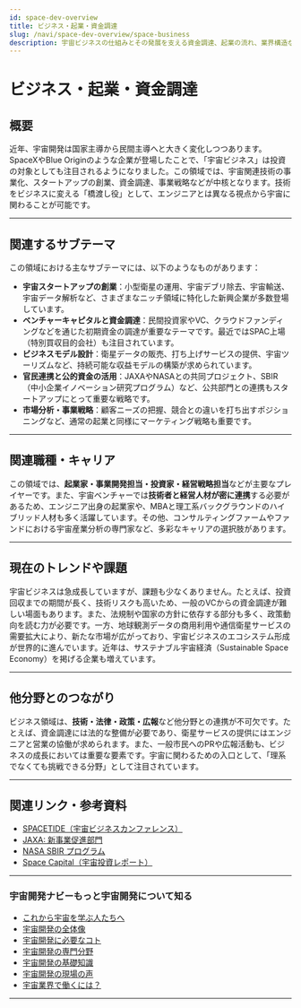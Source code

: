 ```yaml
---
id: space-dev-overview
title: ビジネス・起業・資金調達
slug: /navi/space-dev-overview/space-business
description: 宇宙ビジネスの仕組みとその発展を支える資金調達、起業の流れ、業界構造などを解説。
---
```


# ビジネス・起業・資金調達

## 概要  

近年、宇宙開発は国家主導から民間主導へと大きく変化しつつあります。SpaceXやBlue Originのような企業が登場したことで、「宇宙ビジネス」は投資の対象としても注目されるようになりました。この領域では、宇宙関連技術の事業化、スタートアップの創業、資金調達、事業戦略などが中核となります。技術をビジネスに変える「橋渡し役」として、エンジニアとは異なる視点から宇宙に関わることが可能です。

---

## 関連するサブテーマ  

この領域における主なサブテーマには、以下のようなものがあります：

- **宇宙スタートアップの創業**：小型衛星の運用、宇宙デブリ除去、宇宙輸送、宇宙データ解析など、さまざまなニッチ領域に特化した新興企業が多数登場しています。
- **ベンチャーキャピタルと資金調達**：民間投資家やVC、クラウドファンディングなどを通じた初期資金の調達が重要なテーマです。最近ではSPAC上場（特別買収目的会社）も注目されています。
- **ビジネスモデル設計**：衛星データの販売、打ち上げサービスの提供、宇宙ツーリズムなど、持続可能な収益モデルの構築が求められています。
- **官民連携と公的資金の活用**：JAXAやNASAとの共同プロジェクト、SBIR（中小企業イノベーション研究プログラム）など、公共部門との連携もスタートアップにとって重要な戦略です。
- **市場分析・事業戦略**：顧客ニーズの把握、競合との違いを打ち出すポジショニングなど、通常の起業と同様にマーケティング戦略も重要です。

---

## 関連職種・キャリア  

この領域では、**起業家・事業開発担当・投資家・経営戦略担当**などが主要なプレイヤーです。また、宇宙ベンチャーでは**技術者と経営人材が密に連携**する必要があるため、エンジニア出身の起業家や、MBAと理工系バックグラウンドのハイブリッド人材も多く活躍しています。その他、コンサルティングファームやファンドにおける宇宙産業分析の専門家など、多彩なキャリアの選択肢があります。

---

## 現在のトレンドや課題  

宇宙ビジネスは急成長していますが、課題も少なくありません。たとえば、投資回収までの期間が長く、技術リスクも高いため、一般のVCからの資金調達が難しい場面もあります。また、法規制や国家の方針に依存する部分も多く、政策動向を読む力が必要です。一方、地球観測データの商用利用や通信衛星サービスの需要拡大により、新たな市場が広がっており、宇宙ビジネスのエコシステム形成が世界的に進んでいます。近年は、サステナブル宇宙経済（Sustainable Space Economy）を掲げる企業も増えています。

---

## 他分野とのつながり  

ビジネス領域は、**技術・法律・政策・広報**など他分野との連携が不可欠です。たとえば、資金調達には法的な整備が必要であり、衛星サービスの提供にはエンジニアと営業の協働が求められます。また、一般市民へのPRや広報活動も、ビジネスの成長においては重要な要素です。宇宙に関わるための入口として、「理系でなくても挑戦できる分野」として注目されています。

---

## 関連リンク・参考資料  

- [SPACETIDE（宇宙ビジネスカンファレンス）](https://spacetide.jp/)
- [JAXA: 新事業促進部門](https://www.jaxa.jp/about/organization/ssd/index_j.html)
- [NASA SBIR プログラム](https://sbir.gsfc.nasa.gov/)
- [Space Capital（宇宙投資レポート）](https://www.spacecapital.com/)

---

### 宇宙開発ナビーもっと宇宙開発について知る
- [これから宇宙を学ぶ人たちへ](/docs/navi/intro-to-space-dev)
- [宇宙開発の全体像](/docs/navi/space-dev-overview)
- [宇宙開発に必要なコト](/docs/navi/what-is-needed)
- [宇宙開発の専門分野](/docs/navi/region-of-expertise)
- [宇宙開発の基礎知識](/docs/navi/basic-knowledge)
- [宇宙開発の現場の声](/docs/navi/voice-of-frontline)
- [宇宙業界で働くには？](/docs/navi/how-to-work)

---